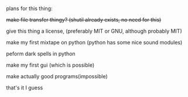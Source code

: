plans for this thing: 

<strike>make file transfer thingy? (shutil already exists, no need for this)</strike>

give this thing a license, (preferably MIT or GNU, although probably MIT) 

make my first mixtape on python (python has some nice sound modules)

peform dark spells in python 

make my first gui (which is possible)

make actually good programs(impossible) 

that's it I guess 




